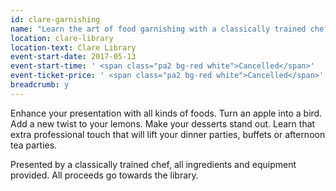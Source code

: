 ```yaml
---
id: clare-garnishing
name: "Learn the art of food garnishing with a classically trained chef"
location: clare-library
location-text: Clare Library
event-start-date: 2017-05-13
event-start-time: ' <span class="pa2 bg-red white">Cancelled</span>'
event-ticket-price: ' <span class="pa2 bg-red white">Cancelled</span>'
breadcrumb: y
---
```


Enhance your presentation with all kinds of foods. Turn an apple into a bird. Add a new twist to your lemons. Make your desserts stand out. Learn that extra professional touch that will lift your dinner parties, buffets or afternoon tea parties.

Presented by a classically trained chef, all ingredients and equipment provided. All proceeds go towards the library.
